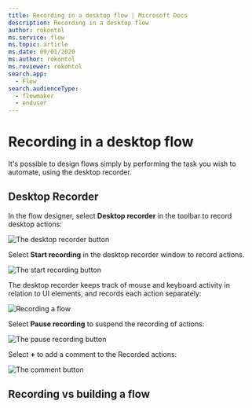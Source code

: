 ```yaml
---
title: Recording in a desktop flow | Microsoft Docs
description: Recording in a desktop flow
author: rokontol
ms.service: flow
ms.topic: article
ms.date: 09/01/2020
ms.author: rokontol
ms.reviewer: rokontol
search.app: 
  - Flow
search.audienceType: 
  - flowmaker
  - enduser
---
```


# Recording in a desktop flow

It's possible to design flows simply by performing the task you wish to automate, using the desktop recorder.

## Desktop Recorder
In the flow designer, select **Desktop recorder** in the toolbar to record desktop actions:

![The desktop recorder button](../media/desktop-recorder-button.png)

Select **Start recording** in the desktop recorder window to record actions.

![The start recording button](../media/start-recording-button.png)

The desktop recorder keeps track of mouse and keyboard activity in relation to UI elements, and records each action separately:

![Recording a flow](../media/recording-flow.png)

 Select **Pause recording** to suspend the recording of actions:
 
![The pause recording button](../media/pause-recording-button.png)
 
 Select **+** to add a comment to the Recorded actions:

![The comment button](../media/comment-button.png)

 ## Recording vs building a flow

 
